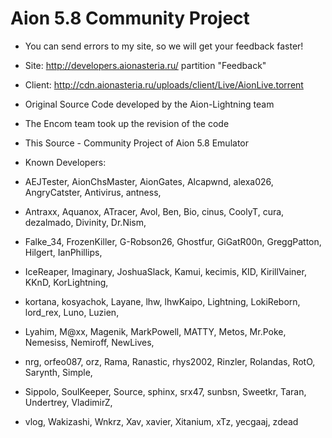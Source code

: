 # Aion 5.8 Community Project

- You can send errors to my site, so we will get your feedback faster!
- Site: http://developers.aionasteria.ru/ partition "Feedback"
- Client: http://cdn.aionasteria.ru/uploads/client/Live/AionLive.torrent

- Original Source Code developed by the Aion-Lightning team	
- The Encom team took up the revision of the code
- This Source - Community Project of Aion 5.8 Emulator
- Known Developers:

 - AEJTester, AionChsMaster, AionGates, Alcapwnd, alexa026, AngryCatster, Antivirus, antness, 
 - Antraxx, Aquanox, ATracer, Avol, Ben, Bio, cinus, CoolyT, cura, dezalmado, Divinity, Dr.Nism, 
 - Falke_34, FrozenKiller, G-Robson26, Ghostfur, GiGatR00n, GreggPatton, Hilgert, IanPhillips, 
 - IceReaper, Imaginary, JoshuaSlack, Kamui, kecimis, KID, KirillVainer, KKnD, KorLightning, 
 - kortana, kosyachok, Layane, lhw, lhwKaipo, Lightning, LokiReborn, lord_rex, Luno, Luzien, 
 - Lyahim, M@xx, Magenik, MarkPowell, MATTY, Metos, Mr.Poke, Nemesiss, Nemiroff, NewLives, 
 - nrg, orfeo087, orz, Rama, Ranastic, rhys2002, Rinzler, Rolandas, RotO, Sarynth, Simple, 
 - Sippolo, SoulKeeper, Source, sphinx, srx47, sunbsn, Sweetkr, Taran, Undertrey, VladimirZ, 
 - vlog, Wakizashi, Wnkrz, Xav, xavier, Xitanium, xTz, yecgaaj, zdead
